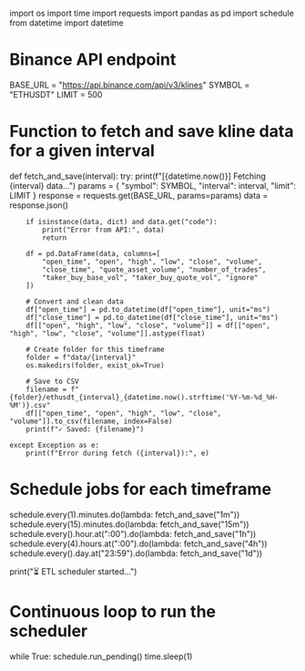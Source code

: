 import os
import time
import requests
import pandas as pd
import schedule
from datetime import datetime

# Binance API endpoint
BASE_URL = "https://api.binance.com/api/v3/klines"
SYMBOL = "ETHUSDT"
LIMIT = 500

# Function to fetch and save kline data for a given interval
def fetch_and_save(interval):
    try:
        print(f"[{datetime.now()}] Fetching {interval} data...")
        params = {
            "symbol": SYMBOL,
            "interval": interval,
            "limit": LIMIT
        }
        response = requests.get(BASE_URL, params=params)
        data = response.json()

        if isinstance(data, dict) and data.get("code"):
            print("Error from API:", data)
            return

        df = pd.DataFrame(data, columns=[
            "open_time", "open", "high", "low", "close", "volume",
            "close_time", "quote_asset_volume", "number_of_trades",
            "taker_buy_base_vol", "taker_buy_quote_vol", "ignore"
        ])

        # Convert and clean data
        df["open_time"] = pd.to_datetime(df["open_time"], unit="ms")
        df["close_time"] = pd.to_datetime(df["close_time"], unit="ms")
        df[["open", "high", "low", "close", "volume"]] = df[["open", "high", "low", "close", "volume"]].astype(float)

        # Create folder for this timeframe
        folder = f"data/{interval}"
        os.makedirs(folder, exist_ok=True)

        # Save to CSV
        filename = f"{folder}/ethusdt_{interval}_{datetime.now().strftime('%Y-%m-%d_%H-%M')}.csv"
        df[["open_time", "open", "high", "low", "close", "volume"]].to_csv(filename, index=False)
        print(f"✓ Saved: {filename}")

    except Exception as e:
        print(f"Error during fetch ({interval}):", e)

# Schedule jobs for each timeframe
schedule.every(1).minutes.do(lambda: fetch_and_save("1m"))
schedule.every(15).minutes.do(lambda: fetch_and_save("15m"))
schedule.every().hour.at(":00").do(lambda: fetch_and_save("1h"))
schedule.every(4).hours.at(":00").do(lambda: fetch_and_save("4h"))
schedule.every().day.at("23:59").do(lambda: fetch_and_save("1d"))

print("⏳ ETL scheduler started...")

# Continuous loop to run the scheduler
while True:
    schedule.run_pending()
    time.sleep(1)

